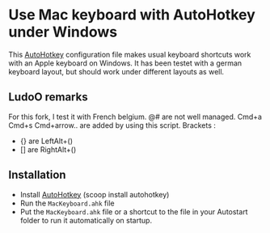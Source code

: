 Use Mac keyboard with AutoHotkey under Windows
==============================================

This [AutoHotkey](http://www.autohotkey.com/) configuration file makes usual keyboard shortcuts work with an Apple keyboard on Windows. It has been testet with a german keyboard layout, but should work under different layouts as well.

LudoO remarks
------------
For this fork, I test it with French belgium.
@# are not well managed.
Cmd+a Cmd+s Cmd+arrow.. are added by using this script.
Brackets :
* {} are LeftAlt+()
* [] are RightAlt+()

Installation
------------

* Install [AutoHotkey](http://www.autohotkey.com/)  (scoop install autohotkey)
* Run the `MacKeyboard.ahk` file
* Put the `MacKeyboard.ahk` file or a shortcut to the file in your Autostart folder to run it automatically on startup.
